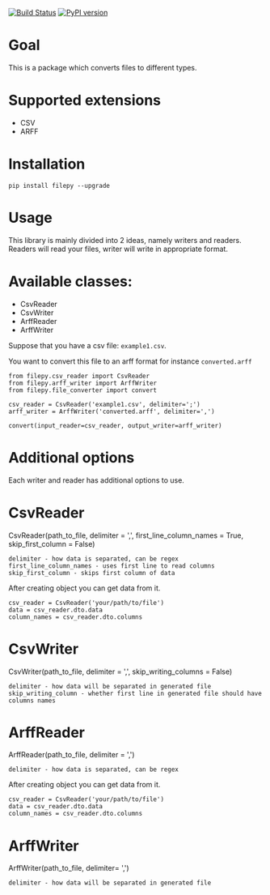 [![Build Status](https://travis-ci.com/KordianD/filepy.svg?branch=master)](https://travis-ci.com/KordianD/filepy)
[![PyPI version](https://badge.fury.io/py/filepy.svg)](https://badge.fury.io/py/filepy)
 
# Goal
This is a package which converts files to different types.

# Supported extensions 
- CSV
- ARFF

# Installation
``pip install filepy --upgrade`` 

# Usage

This library is mainly divided into 2 ideas, namely writers and readers.
Readers will read your files, writer will write in appropriate format.

# Available classes:
- CsvReader
- CsvWriter
- ArffReader
- ArffWriter


Suppose that you have a csv file: `example1.csv`.

You want to convert this file to an arff format for instance `converted.arff`

    from filepy.csv_reader import CsvReader
    from filepy.arff_writer import ArffWriter
    from filepy.file_converter import convert

    csv_reader = CsvReader('example1.csv', delimiter=';')
    arff_writer = ArffWriter('converted.arff', delimiter=',')

    convert(input_reader=csv_reader, output_writer=arff_writer)
    
# Additional options

Each writer and reader has additional options to use.

# CsvReader
CsvReader(path_to_file, delimiter = ',', first_line_column_names = True, skip_first_column = False)
    
    delimiter - how data is separated, can be regex
    first_line_column_names - uses first line to read columns
    skip_first_column - skips first column of data 

After creating object you can get data from it.

    csv_reader = CsvReader('your/path/to/file')
    data = csv_reader.dto.data
    column_names = csv_reader.dto.columns

# CsvWriter    
CsvWriter(path_to_file, delimiter = ',', skip_writing_columns = False)

    delimiter - how data will be separated in generated file
    skip_writing_column - whether first line in generated file should have columns names
   
# ArffReader
ArffReader(path_to_file, delimiter = ',')

    delimiter - how data is separated, can be regex
    
After creating object you can get data from it.
    
    csv_reader = CsvReader('your/path/to/file')
    data = csv_reader.dto.data
    column_names = csv_reader.dto.columns
    
# ArffWriter
ArffWriter(path_to_file, delimiter= ',')

    delimiter - how data will be separated in generated file
    